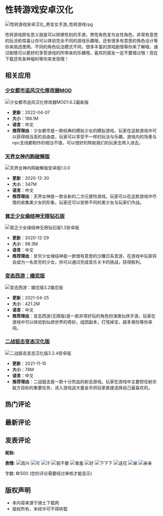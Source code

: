# 性转游戏安卓汉化

![性转游戏安卓汉化_男变女手游_性转游戏rpg](http://pic.fxsw.net/up/2021-1/202114174752562.jpg)

性转游戏顾名思义就是可以转换性别的手游，男性角色变为女性角色，非常有意思的玩法和惊喜让你可以体验完全不同的游戏乐趣哦，还有很多有意思的角色设计等你来挑选使用，不同的角色玩法模式不同，很多丰富的游戏剧情等你来了解哦，通过剧情可以更好的享受游戏的所带来的乐趣哦，喜欢的朋友一定不要错过哦！现在下载还有各种福利等你来发现哦！

## 相关应用

### [少女都市追风汉化修改器MOD](http://m.fxsw.net/apk/50096.html)
![少女都市追风汉化修改器MOD1.6.2最新版](http://pic.fxsw.net/up/2022-4/202247159222494.jpg)
- **更新**：2022-04-07
- **大小**：186.1M
- **语言**：中文
- **推荐理由**：少女都市是一款经典的模拟少女的模拟游戏，玩家在这款游戏中可以获得相当高的自由度，玩家可以享受不一样的玩法与乐趣，游戏内的场景与npc支线都制作的相当不错，可以很好的帮助我们的玩家去带入进去。

### [天界女神内购破解版](http://m.fxsw.net/apk/50076.html)
![天界女神内购破解版安卓版1.0.0](http://pic.fxsw.net/up/2020-12/202012301738368984.jpg)
- **更新**：2020-12-30
- **大小**：347M
- **语言**：中文
- **推荐理由**：天界女神是一款全新的二次元冒险游戏，玩家可以在这款游戏中尽情的收集美少女的形象，玩家还可以安排不同的美少女与玩家们作战。

### [貧乏少女缘结神无限钻石版](http://m.fxsw.net/apk/49878.html)
![貧乏少女缘结神无限钻石版1.3安卓版](http://pic.fxsw.net/up/2020-12/202012291745493199.png)
- **更新**：2020-12-29
- **大小**：98.3M
- **语言**：中文
- **推荐理由**：贫穷少女缘结神是一款很有意思的沙雕日系音游，在游戏中玩家将会成为一名贫穷的少女，你可以通过完成音乐关卡的挑战，获得胜利。

### [变态西游：婚恋版](http://m.fxsw.net/apk/7885.html)
![变态西游：婚恋版3.2婚恋版](http://pic.fxsw.net/up/2019-8/20198231829164558.jpg)
- **更新**：2021-04-25
- **大小**：421.2M
- **语言**：中文
- **推荐理由**：变态西游(无限版)是一款非常好玩的角色扮演类仙侠手游，玩家在游戏中可以体验到仙侠世界的奇妙，组团副本，打怪掉宝，超多冒险等你来闯。

### [二战狙击变态汉化版](http://m.fxsw.net/apk/39392.html)
![二战狙击变态汉化版3.2.4安卓版](http://pic.fxsw.net/up/2020-9/202091812754169.jpg)
- **更新**：2021-11-15
- **大小**：78M
- **语言**：中文
- **推荐理由**：二战狙击是一款十分热血的射击游戏。玩家在游戏中主要担任射杀敌方目标的重要任务，进入游戏送大量金币供玩家直接选择自己最喜欢的。

## 热门评论

## 最新评论

## 发表评论

**昵称:**

**表情:** ![高兴](/skin/fac/1.gif) ![可](/skin/fac/2.gif) ![汗](/skin/fac/3.gif) ![我不要](/skin/fac/4.gif) ![害羞](/skin/fac/5.gif) ![好](/skin/fac/6.gif) ![下下下](/skin/fac/7.gif) ![送花](/skin/fac/8.gif) ![屎](/skin/fac/9.gif) ![亲亲](/skin/fac/10.gif)

字数: **0**/500 (您的评论需要经过审核才能显示)

## 版权声明
- 本内容来源于骑士下载网
- 版权所有，未经许可不得转载